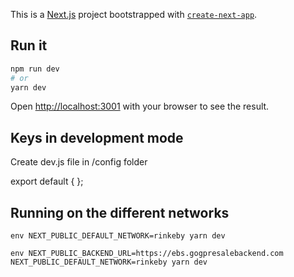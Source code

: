 This is a [Next.js](https://nextjs.org/) project bootstrapped with [`create-next-app`](https://github.com/vercel/next.js/tree/canary/packages/create-next-app).

## Run it
```bash
npm run dev
# or
yarn dev
```

Open [http://localhost:3001](http://localhost:3001) with your browser to see the result.

## Keys in development mode
Create dev.js file in /config folder

export default {
};

## Running on the different networks

`env NEXT_PUBLIC_DEFAULT_NETWORK=rinkeby yarn dev`

`env NEXT_PUBLIC_BACKEND_URL=https://ebs.gogpresalebackend.com NEXT_PUBLIC_DEFAULT_NETWORK=rinkeby yarn dev`

